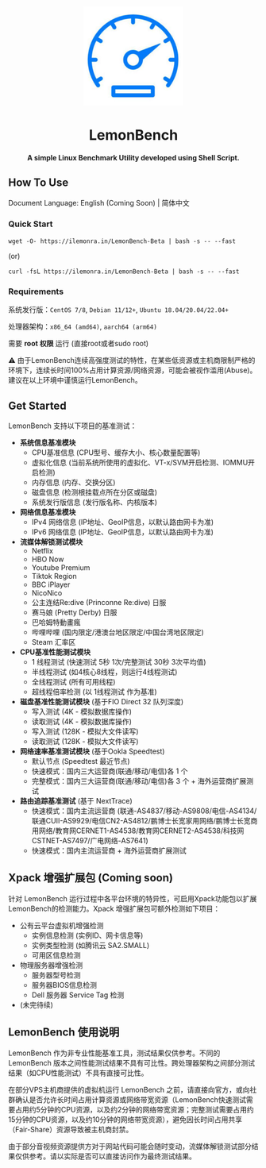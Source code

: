<div align="center"><img src="assets/logo.png" style="height: 200px"></div>
<h1 align="center">LemonBench</h1>

<h4 align="center">A simple Linux Benchmark Utility developed using Shell Script.</h4>



## How To Use

Document Language: English (Coming Soon) | 简体中文

### Quick Start
```
wget -O- https://ilemonra.in/LemonBench-Beta | bash -s -- --fast
```
(or)
```
curl -fsL https://ilemonra.in/LemonBench-Beta | bash -s -- --fast
```

### Requirements

系统发行版：```CentOS 7/8```, ```Debian 11/12+```, ```Ubuntu 18.04/20.04/22.04+```

处理器架构：```x86_64 (amd64)```, ```aarch64 (arm64)```

需要 **root 权限** 运行 (直接root或者sudo root)

⚠️ 由于LemonBench连续高强度测试的特性，在某些低资源或主机商限制严格的环境下，连续长时间100%占用计算资源/网络资源，可能会被视作滥用(Abuse)。建议在以上环境中谨慎运行LemonBench。

## Get Started

LemonBench 支持以下项目的基准测试：

- **系统信息基准模块**
  - CPU基准信息 (CPU型号、缓存大小、核心数量配置等)
  - 虚拟化信息 (当前系统所使用的虚拟化、VT-x/SVM开启检测、IOMMU开启检测)
  - 内存信息 (内存、交换分区)
  - 磁盘信息 (检测根挂载点所在分区或磁盘)
  - 系统发行版信息 (发行版名称、内核版本)
- **网络信息基准模块**
  - IPv4 网络信息 (IP地址、GeoIP信息，以默认路由网卡为准)
  - IPv6 网络信息 (IP地址、GeoIP信息，以默认路由网卡为准)
- **流媒体解锁测试模块**
  - Netflix
  - HBO Now
  - Youtube Premium
  - Tiktok Region
  - BBC iPlayer
  - NicoNico
  - 公主连结Re:dive (Princonne Re:dive) 日服
  - 赛马娘 (Pretty Derby) 日服
  - 巴哈姆特動畫瘋
  - 哔哩哔哩 (国内限定/港澳台地区限定/中国台湾地区限定)
  - Steam 汇率区
- **CPU基准性能测试模块**
  - 1 线程测试 (快速测试 5秒 1次/完整测试 30秒 3次平均值)
  - 半线程测试 (如4核心8线程，则运行4线程测试)
  - 全线程测试 (所有可用线程)
  - 超线程倍率检测 (以 1线程测试 作为基准)
- **磁盘基准性能测试模块** (基于FIO Direct 32 队列深度)
  - 写入测试 (4K - 模拟数据库操作)
  - 读取测试 (4K - 模拟数据库操作)
  - 写入测试 (128K - 模拟大文件读写)
  - 读取测试 (128K - 模拟大文件读写)
- **网络速率基准测试模块** (基于Ookla Speedtest)
  - 默认节点 (Speedtest 最近节点)
  - 快速模式：国内三大运营商(联通/移动/电信)各 1 个
  - 完整模式：国内三大运营商(联通/移动/电信)各 3 个 + 海外运营商扩展测试
- **路由追踪基准测试** (基于 NextTrace)
  - 快速模式：国内主流运营商 (联通-AS4837/移动-AS9808/电信-AS4134/联通CUII-AS9929/电信CN2-AS4812/鹏博士长宽家用网络/鹏博士长宽商用网络/教育网CERNET1-AS4538/教育网CERNET2-AS4538/科技网CSTNET-AS7497/广电网络-AS7641)
  - 快速模式：国内主流运营商 + 海外运营商扩展测试

## Xpack 增强扩展包 (Coming soon)

针对 LemonBench 运行过程中各平台环境的特异性，可启用Xpack功能包以扩展LemonBench的检测能力。Xpack 增强扩展包可额外检测如下项目：

- 公有云平台虚拟机增强检测
  - 实例信息检测 (实例ID、网卡信息等)
  - 实例类型检测 (如腾讯云 SA2.SMALL)
  - 可用区信息检测
- 物理服务器增强检测
  - 服务器型号检测
  - 服务器BIOS信息检测
  - Dell 服务器 Service Tag 检测
- (未完待续)

## LemonBench 使用说明

LemonBench 作为非专业性能基准工具，测试结果仅供参考。不同的 LemonBench 版本之间性能测试结果不具有可比性。跨处理器架构之间部分测试结果（如CPU性能测试）不具有直接可比性。

在部分VPS主机商提供的虚拟机运行 LemonBench 之前，请直接向官方，或向社群确认是否允许长时间占用计算资源或网络带宽资源（LemonBench快速测试需要占用约5分钟的CPU资源，以及约2分钟的网络带宽资源；完整测试需要占用约15分钟的CPU资源，以及约10分钟的网络带宽资源），避免因长时间占用共享（Fair-Share）资源导致被主机商封禁。

由于部分音视频资源提供方对于网站代码可能会随时变动，流媒体解锁测试部分结果仅供参考。请以实际是否可以直接访问作为最终测试结果。